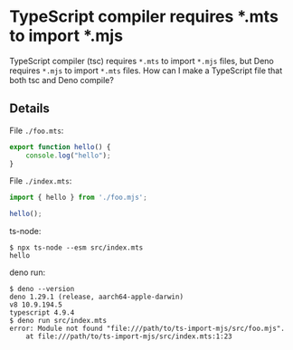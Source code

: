 # TypeScript compiler requires *.mts to import *.mjs

TypeScript compiler (tsc) requires `*.mts` to import `*.mjs` files, but Deno requires `*.mjs` to import `*.mts` files. How can I make a TypeScript file that both tsc and Deno compile?

## Details

File `./foo.mts`:


```typescript
export function hello() {
    console.log("hello");
}
```

File `./index.mts`:

```typescript
import { hello } from './foo.mjs';

hello();
```

ts-node:

```
$ npx ts-node --esm src/index.mts
hello
```

deno run:
```
$ deno --version
deno 1.29.1 (release, aarch64-apple-darwin)
v8 10.9.194.5
typescript 4.9.4
$ deno run src/index.mts
error: Module not found "file:///path/to/ts-import-mjs/src/foo.mjs".
    at file:///path/to/ts-import-mjs/src/index.mts:1:23
```
